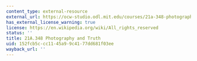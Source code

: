 ```yaml
---
content_type: external-resource
external_url: https://ocw-studio.odl.mit.edu/courses/21a-348-photography-and-truth-spring-2008
has_external_license_warning: true
license: https://en.wikipedia.org/wiki/All_rights_reserved
status: ''
title: 21A.348 Photography and Truth
uid: 152fcb5c-cc11-45a9-9c41-77dd681f03ee
wayback_url: ''
---
```

